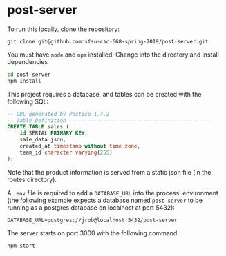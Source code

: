 # post-server

To run this locally, clone the repository:
```
git clone git@github.com:sfsu-csc-668-spring-2019/post-server.git
```

You must have `node` and `npm` installed! Change into the directory and install dependencies
```sh
cd post-server
npm install
```

This project requires a database, and tables can be created with the following SQL:
```sql
-- DDL generated by Postico 1.4.2
-- Table Definition ----------------------------------------------
CREATE TABLE sales (
    id SERIAL PRIMARY KEY,
    sale_data json,
    created_at timestamp without time zone,
    team_id character varying(255)
);
```
Note that the product information is served from a static json file (in the routes directory).

A `.env` file is required to add a `DATABASE_URL` into the process' environment (the following example expects a database named `post-server` to be running as a postgres database on localhost at port 5432):
```
DATABASE_URL=postgres://jrob@localhost:5432/post-server
```

The server starts on port 3000 with the following command:
```sh
npm start
```
